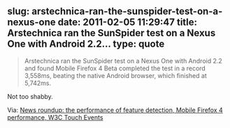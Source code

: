 slug: arstechnica-ran-the-sunspider-test-on-a-nexus-one
date: 2011-02-05 11:29:47
title: Arstechnica ran the SunSpider test on a Nexus One with Android 2.2...
type: quote
---

> Arstechnica ran the SunSpider test on a Nexus One with Android 2.2 and found Mobile Firefox 4 Beta completed the test in a record 3,558ms, beating the native Android browser, which finished at 5,742ms.

Not too shabby.

 Via: [News roundup: the performance of feature detection, Mobile Firefox 4 performance, W3C Touch Events](http://jsmag.com/blog/2011/02/news-roundup-the-performance-of-feature-detection-mobile-firefox-4-performance-w3c-touch-events/)
